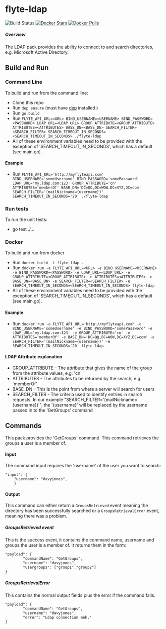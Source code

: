 # flyte-ldap

![Build Status](https://travis-ci.org/ExpediaGroup/flyte-ldap.svg?branch=master)
[![Docker Stars](https://img.shields.io/docker/stars/hotelsdotcom/flyte-ldap.svg)](https://hub.docker.com/r/hotelsdotcom/flyte-ldap)
[![Docker Pulls](https://img.shields.io/docker/pulls/hotelsdotcom/flyte-ldap.svg)](https://hub.docker.com/r/hotelsdotcom/flyte-ldap)

##### Overview
The LDAP pack provides the ability to connect to and search directories, e.g. Microsoft Active Directory.

## Build and Run
### Command Line
To build and run from the command line:
* Clone this repo
* Run `dep ensure` (must have [dep](https://github.com/golang/dep) installed )
* Run `go build`
* Run `FLYTE_API_URL=<URL> BIND_USERNAME=<USERNAME> BIND_PASSWORD=<PASSWORD> LDAP_URL=<LDAP_URL> GROUP_ATTRIBUTE=<GROUP_ATTRIBUTE> ATTRIBUTES=<ATTRIBUTES> BASE_DN=<BASE_DN> SEARCH_FILTER=<SEARCH_FILTER> SEARCH_TIMEOUT_IN_SECONDS=<SEARCH_TIMEOUT_IN_SECONDS> ./flyte-ldap`
* All of these environment variables need to be provided with the exception of 'SEARCH_TIMEOUT_IN_SECONDS', which has a default (see main.go).
#### Example
* Run `FLYTE_API_URL='http://myflyteapi.com' BIND_USERNAME='someUsername' BIND_PASSWORD='somePassword' LDAP_URL='my.ldap.com:123' GROUP_ATTRIBUTE='cn' ATTRIBUTES='memberOf' BASE_DN='DC=QQ,DC=WOW,DC=XYZ,DC=com' SEARCH_FILTER='(mailNickname={username})' SEARCH_TIMEOUT_IN_SECONDS='20' ./flyte-ldap`

### Run tests
To run the unit tests:
* go test ./...

### Docker
To build and run from docker
* Run `docker build -t flyte-ldap .`
* Run `docker run -e FLYTE_API_URL=<URL> -e BIND_USERNAME=<USERNAME> -e BIND_PASSWORD=<PASSWORD> -e LDAP_URL=<LDAP_URL> -e GROUP_ATTRIBUTE=<GROUP_ATTRIBUTE> -e ATTRIBUTES=<ATTRIBUTES> -e BASE_DN=<BASE_DN> -e SEARCH_FILTER=<SEARCH_FILTER> -e SEARCH_TIMEOUT_IN_SECONDS=<SEARCH_TIMEOUT_IN_SECONDS> flyte-ldap`
* All of these environment variables need to be provided with the exception of 'SEARCH_TIMEOUT_IN_SECONDS', which has a default (see main.go).
#### Example
* Run `docker run -e FLYTE_API_URL='http://myflyteapi.com' -e BIND_USERNAME='someUsername' -e BIND_PASSWORD='somePassword' -e LDAP_URL='my.ldap.com:123' -e GROUP_ATTRIBUTE='cn' -e ATTRIBUTES='memberOf' -e BASE_DN='DC=QQ,DC=WOW,DC=XYZ,DC=com' -e SEARCH_FILTER='(mailNickname={username})' -e SEARCH_TIMEOUT_IN_SECONDS='20' flyte-ldap`


#### LDAP Attribute explanation
* GROUP_ATTRIBUTE - The attribute that gives the name of the group from the attribute values, e.g. 'cn'
* ATTRIBUTES - The attributes to be returned by the search, e.g. 'memberOf'
* BASE_DN -  This is the point from where a server will search for users
* SEARCH_FILTER - The criteria used to identify entries in search requests. In our example "SEARCH_FILTER='(mailNickname={username})'", the '{username}' will be replaced by the username passed in to the 'GetGroups' command

## Commands
This pack provides the 'GetGroups' command. This command retrieves the groups a user is a member of.
#### Input
The command input requires the 'username' of the user you want to search:
```
"input": {
    "username": "davyjones",
    }
```
#### Output
This command can either return a `GroupsRetrieved` event meaning the directory has been successfully searched or a 
`GroupsRetrievalError` event, meaning there was a problem.
##### GroupsRetrieved event 
This is the success event, it contains the command name, username and groups the user is a member of. It returns them 
in the form:
```
"payload": {
        "commandName": "GetGroups",
        "username": "davyjones",
        "usergroups": ["group1","group2"]
}
```
##### GroupsRetrievalError
This contains the normal output fields plus the error if the command fails:
```
"payload": {
        "commandName": "GetGroups",
        "username": "davyjones",
        "error": "Ldap connection meh."
}
```
